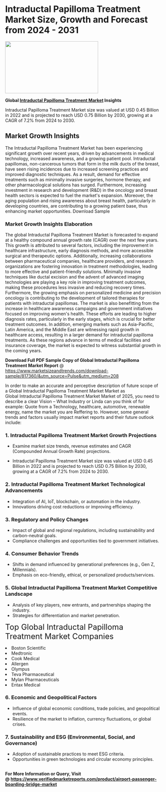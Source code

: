 <H1>Intraductal Papilloma Treatment Market Size, Growth and Forecast from 2024 - 2031</H1><img class="aligncenter size-medium wp-image-584254" src="https://thirdeyenews.in/wp-content/uploads/2024/09/Global-Market-Research-300x168.jpeg" alt="" width="300" height="168" /><p><strong>Global&nbsp;<a href="https://www.marketsizeandtrends.com/download-sample/817360/&amp;utm_source=Pulse&amp;utm_medium=208">Intraductal Papilloma Treatment Market</a> Insights</strong></p><p>Intraductal Papilloma Treatment Market size was valued at USD 0.45 Billion in 2022 and is projected to reach USD 0.75 Billion by 2030, growing at a CAGR of 7.2% from 2024 to 2030.</p><p><h2>Market Growth Insights</h2> The Intraductal Papilloma Treatment Market has been experiencing significant growth over recent years, driven by advancements in medical technology, increased awareness, and a growing patient pool. Intraductal papillomas, non-cancerous tumors that form in the milk ducts of the breast, have seen rising incidences due to increased screening practices and improved diagnostic techniques. As a result, demand for effective treatments such as minimally invasive surgeries, hormone therapy, and other pharmacological solutions has surged. Furthermore, increasing investment in research and development (R&D) in the oncology and breast health sectors is expected to fuel the market's expansion. Moreover, the aging population and rising awareness about breast health, particularly in developing countries, are contributing to a growing patient base, thus enhancing market opportunities. Download Sample <h3>Market Growth Insights Elaboration</h3> The global Intraductal Papilloma Treatment Market is forecasted to expand at a healthy compound annual growth rate (CAGR) over the next few years. This growth is attributed to several factors, including the improvement in healthcare infrastructure, early diagnosis methods, and more accessible surgical and therapeutic options. Additionally, increasing collaborations between pharmaceutical companies, healthcare providers, and research organizations are fostering innovation in treatment methodologies, leading to more effective and patient-friendly solutions. Minimally invasive techniques like ductal excision and the advent of advanced imaging technologies are playing a key role in improving treatment outcomes, making these procedures less invasive and reducing recovery times. Furthermore, the growing emphasis on personalized medicine and precision oncology is contributing to the development of tailored therapies for patients with intraductal papillomas. The market is also benefitting from the increase in healthcare awareness campaigns and government initiatives focused on improving women's health. These efforts are leading to higher diagnosis rates, particularly in the early stages, which is crucial for better treatment outcomes. In addition, emerging markets such as Asia-Pacific, Latin America, and the Middle East are witnessing rapid growth in healthcare access, resulting in a larger demand for intraductal papilloma treatments. As these regions advance in terms of medical facilities and insurance coverage, the market is expected to witness substantial growth in the coming years. </p><p><span class=""><strong>Download Full PDF Sample Copy of Global Intraductal Papilloma Treatment Market Report</strong> @ <a href="https://www.marketsizeandtrends.com/download-sample/817360/&amp;utm_source=Pulse&amp;utm_medium=208" target="_blank">https://www.marketsizeandtrends.com/download-sample/817360/&amp;utm_source=Pulse&amp;utm_medium=208</a></span></p><p>In order to make an accurate and perceptive description of future scope of a Global&nbsp;Intraductal Papilloma Treatment Market Market as Global&nbsp;Intraductal Papilloma Treatment Market Market of 2025, you need to describe a clear Vision &ndash; What Industry or Linda can you think of for example: Quote from a Technology, healthcare, automotive, renewable energy, name the market you are Reffering to. However, some general trends and factors usually impact market reports and their future outlook include:</p><h3>1.&nbsp;<strong>Intraductal Papilloma Treatment Market Growth Projections</strong></h3><ul><li>Examine market size trends, revenue estimates and CAGR (Compounded Annual Growth Rate) projections.</li><li><p>Intraductal Papilloma Treatment Market size was valued at USD 0.45 Billion in 2022 and is projected to reach USD 0.75 Billion by 2030, growing at a CAGR of 7.2% from 2024 to 2030.</p></li></ul><h3>2.&nbsp;<strong>Intraductal Papilloma Treatment Market Technological Advancements</strong></h3><ul><li>Integration of AI, IoT, blockchain, or automation in the industry.</li><li>Innovations driving cost reductions or improving efficiency.</li></ul><h3>3.&nbsp;<strong>Regulatory and Policy Changes</strong></h3><ul><li>Impact of global and regional regulations, including sustainability and carbon-neutral goals.</li><li>Compliance challenges and opportunities tied to government initiatives.</li></ul><h3>4.&nbsp;<strong>Consumer Behavior Trends</strong></h3><ul><li>Shifts in demand influenced by generational preferences (e.g., Gen Z, Millennials).</li><li>Emphasis on eco-friendly, ethical, or personalized products/services.</li></ul><h3>5.&nbsp;<strong>Global Intraductal Papilloma Treatment Market Competitive Landscape</strong></h3><ul><li>Analysis of key players, new entrants, and partnerships shaping the industry.</li><li>Strategies for differentiation and market penetration.</li></ul><p data-pm-slice="1 1 []"><span style="color: inherit; font-family: inherit; font-size: 25px;">Top Global Intraductal Papilloma Treatment Market Companies</span></p><div class="" data-test-id=""><p><li>Boston Scientific</li><li> Medtronic</li><li> Cook Medical</li><li> Allergen</li><li> Olympus</li><li> Teva Pharmaceutical</li><li> Mylan Pharmaceuticals</li><li> Entax Medical</li></p></div><h3>6.&nbsp;<strong>Economic and Geopolitical Factors</strong></h3><ul><li>Influence of global economic conditions, trade policies, and geopolitical events.</li><li>Resilience of the market to inflation, currency fluctuations, or global crises.</li></ul><h3>7.&nbsp;<strong>Sustainability and ESG (Environmental, Social, and Governance)</strong></h3><ul><li>Adoption of sustainable practices to meet ESG criteria.</li><li>Opportunities in green technologies and circular economy principles.</li></ul><h2><strong style="font-size: 14px;">For More Information or Query, Visit @&nbsp;</strong><a style="background-color: #ffffff; font-size: 14px;" href="https://www.marketsizeandtrends.com/report/intraductal-papilloma-treatment-market/" target="_blank">https://www.verifiedmarketreports.com/product/airport-passenger-boarding-bridge-market</a></h2>

